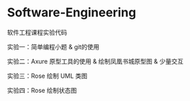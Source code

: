# Software-Engineering
软件工程课程实验代码

实验一：简单编程小题 & git的使用

实验二：Axure 原型工具的使用 & 绘制凤凰书城原型图 & 少量交互

实验三：Rose 绘制 UML 类图

实验四：Rose 绘制状态图